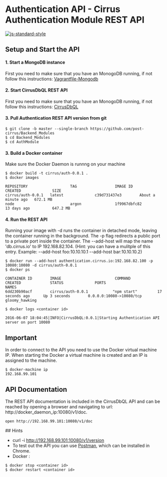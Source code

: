 # Authentication API - Cirrus Authentication Module REST API
[![js-standard-style](https://cdn.rawgit.com/feross/standard/master/badge.svg)](https://github.com/feross/standard)

## Setup and Start the API

#### 1. Start a MongoDB instance
First you need to make sure that you have an MonogoDB running, if not follow this instructions: [Vagrantfile-Mongodb](https://github.com/post-cirrus/Vagrant-Basic-Templates/blob/master/Vagrantfile-Mongodb/README.md)

#### 2. Start CirrusDbQL REST API
First you need to make sure that you have an MonogoDB running, if not follow this instructions: [CirrusDbQL](https://github.com/post-cirrus/Backend_Modules/blob/master/CirrusDbQL/README.md)

#### 3. Pull Authentication REST API version from git
```
$ git clone -b master --single-branch https://github.com/post-cirrus/Backend_Modules
$ cd Backend_Modules
$ cd AuthModule
```

#### 3. Build a Docker container

Make sure the Docker Daemon is runnng on your machine

```
$ docker build -t cirrus/auth-0.0.1 .
$ docker images

REPOSITORY                   TAG                 IMAGE ID            CREATED              SIZE
cirrus/auth-0.0.1   latest              c39d731437e3        About a minute ago   672.1 MB
node                         argon               1f9967dbfc82        13 days ago          647.2 MB
```

#### 4. Run the REST API

Running your image with -d runs the container in detached mode, leaving the container running in the background.
The -p flag redirects a public port to a private port inside the container.
The --add-host will map the name 'db.cirrus.io' to IP 192.168.82.104. (Hint: you can have a mulitple of this entry. Example: --add-host foo:10.10.10.1 --add-host bar:10.10.10.2)

```
$ docker run --add-host authentication.cirrus.io:192.168.82.100 -p 10080:10080 -d cirrus/auth-0.0.1
$ docker ps

CONTAINER ID        IMAGE                        COMMAND             CREATED             STATUS              PORTS                      NAMES
6dd230b90acf        cirrus/auth-0.0.1           "npm start"         17 seconds ago      Up 3 seconds        0.0.0.0:10080->10080/tcp  gloomy_hawking

$ docker logs <container id>

2016-06-07 18:04:45|INFO|CirrusDbQL:0.0.1|Starting Authentication API server on port 10080

```

## Important

In order to connect to the API you need to use the Docker virtual machine IP. When starting
the Docker a virtual machine is created and an IP is assigned to the machine.

```
$ docker-machine ip
192.168.99.101
```

## API Documentation

The REST API documentation is included in the CirrusDbQL API and can be reached by opening a browser
and navigating to url: http://docker_daemon_ip:10080/v1/doc.

```
open http://192.168.99.101:10080/v1/doc
```

## Hints
* curl -i http://192.168.99.101:10080/v1/version
* To test out the API you can use [Postman](https://chrome.google.com/webstore/detail/postman/fhbjgbiflinjbdggehcddcbncdddomop), which can be installed in Chrome.
* Docker :
```
$ docker stop <container id>
$ docker restart <container id>
```
